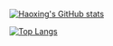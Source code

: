 [![Haoxing's GitHub stats](https://github-readme-stats.vercel.app/api?username=chenhaoxing&theme=radical)](https://github.com/anuraghazra/github-readme-stats)

[![Top Langs](https://github-readme-stats.vercel.app/api/top-langs/?username=chenhaoxing&layout=compact)](https://github.com/anuraghazra/github-readme-stats)



